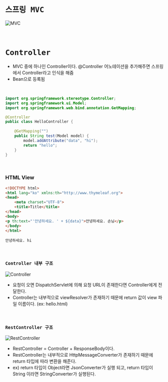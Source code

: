 # `스프링 MVC`

![MVC](https://user-images.githubusercontent.com/45676906/91659890-9f6c5280-eb0d-11ea-8831-2b2c2b3ee40d.png)



<br>

# `Controller` 

* MVC 중에 하나인 Controller이다. @Controller 어노테이션을 추가해주면 스프링에서 Controller라고 인식을 해줌
* Bean으로 등록됨



<br>

```java
import org.springframework.stereotype.Controller;
import org.springframework.ui.Model;
import org.springframework.web.bind.annotation.GetMapping;

@Controller
public class HelloController {
    
    @GetMapping("")
    public String test(Model model) {
        model.addAttribute("data", "hi");
        return "hello";
    }
}
```

<br>

### HTML View 


```html
<!DOCTYPE html>
<html lang="ko" xmlns:th="http://www.thymeleaf.org">
<head>
    <meta charset="UTF-8">
    <title>Title</title>
</head>
<body>
<p th:text="'안녕하세요. ' + ${data}">안녕하세요. 손님</p>
</body>
</html>
```

```
안녕하세요. hi
```

<br>

### `Controller 내부 구조`

![Controller](https://user-images.githubusercontent.com/45676906/91659934-de9aa380-eb0d-11ea-88aa-98b9bc2ad5f2.png)

* 요청이 오면 DispatchServlet에 의해 요청 URL이 존재한다면 Controller에게 전달한다. 
* Controller는 내부적으로 viewResolver가 존재하기 때문에 return 값이 view 파일 이름이다. (ex: hello.html)


<br>

### `RestController 구조`

![RestController](https://user-images.githubusercontent.com/45676906/91660011-641e5380-eb0e-11ea-8ca9-a39b513451e0.png)

* RestController = Controller + ResponseBody이다.
* RestController는 내부적으로 HttpMessageConverter가 존재하기 때문에 return 타입에 따라 변환을 해준다.
* ex) return 타입이 Object라면 JsonConverter가 실행 되고, return 타입이 String 이라면 StringConverter가 실행된다.



